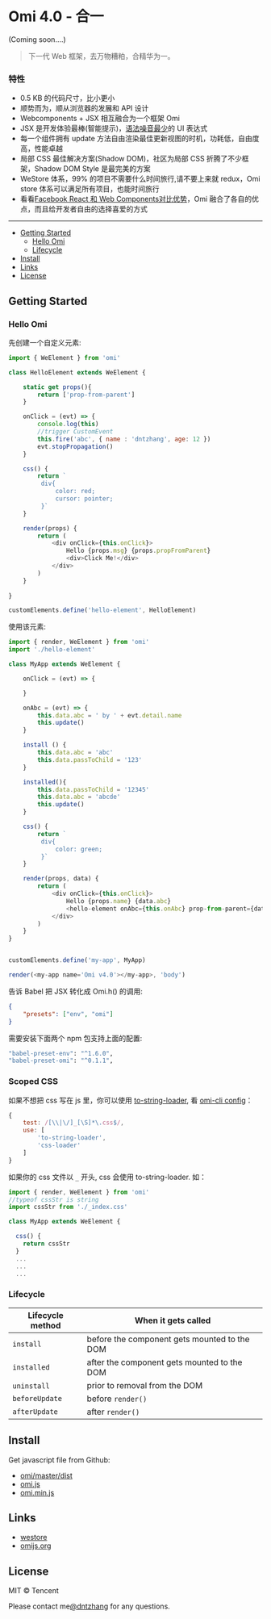 # Omi 4.0 - 合一  

(Coming soon....)

> 下一代 Web 框架，去万物糟粕，合精华为一。

### 特性

- 0.5 KB 的代码尺寸，比小更小
- 顺势而为，顺从浏览器的发展和 API 设计
- Webcomponents + JSX 相互融合为一个框架 Omi
- JSX 是开发体验最棒(智能提示)，[语法噪音最少](https://github.com/facebook/jsx#why-not-template-literals)的 UI 表达式
- 每一个组件拥有 update 方法自由渲染最佳更新视图的时机，功耗低，自由度高，性能卓越
- 局部 CSS 最佳解决方案(Shadow DOM)，社区为局部 CSS 折腾了不少框架，Shadow DOM Style 是最完美的方案
- WeStore 体系，99% 的项目不需要什么时间旅行,请不要上来就 redux，Omi store 体系可以满足所有项目，也能时间旅行
- 看看[Facebook React 和 Web Components对比优势](https://www.cnblogs.com/rubylouvre/p/4072979.html)，Omi 融合了各自的优点，而且给开发者自由的选择喜爱的方式

---

- [Getting Started](#getting-started)
	- [Hello Omi](#hello-omi)
	- [Lifecycle](#lifecycle)
- [Install](#install)
- [Links](#links)
- [License](#license)


## Getting Started

### Hello Omi

先创建一个自定义元素:

```js
import { WeElement } from 'omi'

class HelloElement extends WeElement {

    static get props(){
        return ['prop-from-parent']
    }

    onClick = (evt) => {
        console.log(this)
        //trigger CustomEvent
        this.fire('abc', { name : 'dntzhang', age: 12 })
        evt.stopPropagation()
    }

    css() {
        return `
         div{
             color: red;
             cursor: pointer;
         }`
    }

    render(props) {
        return (
            <div onClick={this.onClick}>
                Hello {props.msg} {props.propFromParent}
                <div>Click Me!</div>
            </div>
        )
    }
    
}

customElements.define('hello-element', HelloElement)
```

使用该元素:

``` js
import { render, WeElement } from 'omi'
import './hello-element'

class MyApp extends WeElement {

    onClick = (evt) => {

    }

    onAbc = (evt) => {
        this.data.abc = ' by ' + evt.detail.name
        this.update()   
    }

    install () {
        this.data.abc = 'abc'
        this.data.passToChild = '123'
    }

    installed(){
        this.data.passToChild = '12345'
        this.data.abc = 'abcde'
        this.update()    
    }

    css() {
        return `
         div{
             color: green;
         }`
    }

    render(props, data) {
        return (
            <div onClick={this.onClick}>
                Hello {props.name} {data.abc}
                <hello-element onAbc={this.onAbc} prop-from-parent={data.passToChild} msg="WeElement"></hello-element>
            </div>
        )
    }
}


customElements.define('my-app', MyApp)

render(<my-app name='Omi v4.0'></my-app>, 'body')
```

告诉 Babel 把 JSX 转化成 Omi.h() 的调用:

``` json
{
    "presets": ["env", "omi"]
}
```

需要安装下面两个 npm 包支持上面的配置:

``` bash
"babel-preset-env": "^1.6.0",
"babel-preset-omi": "^0.1.1",
```

### Scoped CSS


如果不想把 css 写在 js 里，你可以使用 [to-string-loader](https://www.npmjs.com/package/to-string-loader), 看 [omi-cli config](https://github.com/AlloyTeam/omi-cli/blob/master/template/app/config/webpack.config.dev.js#L156-L162)：

``` js
{
    test: /[\\|\/]_[\S]*\.css$/,
    use: [
        'to-string-loader',
        'css-loader'
    ]
}
```

如果你的 css 文件以 `_` 开头, css 会使用 to-string-loader. 如：

``` js
import { render, WeElement } from 'omi'
//typeof cssStr is string
import cssStr from './_index.css' 

class MyApp extends WeElement {

  css() {
    return cssStr
  }
  ...
  ...
  ...
```


### Lifecycle

| Lifecycle method            | When it gets called                              |
|-------------------------------|--------------------------------------------------|
| `install`        | before the component gets mounted to the DOM     |
| `installed`         | after the component gets mounted to the DOM      |
| `uninstall`      | prior to removal from the DOM                    |
| `beforeUpdate`       | before `render()`                                |
| `afterUpdate`        | after `render()`                                 |

## Install

Get javascript file from Github:

* [omi/master/dist](https://github.com/Tencent/omi/tree/master/dist)
* [omi.js](https://github.com/Tencent/omi/blob/master/dist/omi.js)
* [omi.min.js](https://raw.githubusercontent.com/Tencent/omi/master/dist/omi.min.js)

## Links

- [westore](https://github.com/dntzhang/westore)
- [omijs.org](http://omijs.org/)

## License

MIT © Tencent 

Please contact me[@dntzhang](https://github.com/dntzhang) for any questions. 
